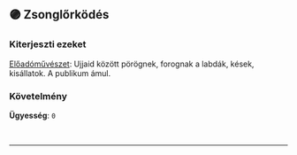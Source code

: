 ## 🟣 Zsonglőrködés

### Kiterjeszti ezeket

[Előadóművészet](../kepzettsegek.szekunder/eloadomuveszet.md): Ujjaid között pörögnek, forognak a labdák, kések, kisállatok. A publikum ámul.

### Követelmény

**Ügyesség**: `0`

<br />

---
